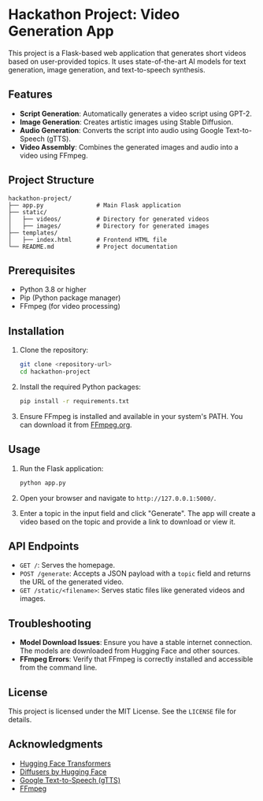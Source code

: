 # Hackathon Project: Video Generation App

This project is a Flask-based web application that generates short videos based on user-provided topics. It uses state-of-the-art AI models for text generation, image generation, and text-to-speech synthesis.

## Features

- **Script Generation**: Automatically generates a video script using GPT-2.
- **Image Generation**: Creates artistic images using Stable Diffusion.
- **Audio Generation**: Converts the script into audio using Google Text-to-Speech (gTTS).
- **Video Assembly**: Combines the generated images and audio into a video using FFmpeg.

## Project Structure

```
hackathon-project/
├── app.py               # Main Flask application
├── static/
│   ├── videos/          # Directory for generated videos
│   ├── images/          # Directory for generated images
├── templates/
│   ├── index.html       # Frontend HTML file
└── README.md            # Project documentation
```

## Prerequisites

- Python 3.8 or higher
- Pip (Python package manager)
- FFmpeg (for video processing)

## Installation

1. Clone the repository:
   ```bash
   git clone <repository-url>
   cd hackathon-project
   ```

2. Install the required Python packages:
   ```bash
   pip install -r requirements.txt
   ```

3. Ensure FFmpeg is installed and available in your system's PATH. You can download it from [FFmpeg.org](https://ffmpeg.org/).

## Usage

1. Run the Flask application:
   ```bash
   python app.py
   ```

2. Open your browser and navigate to `http://127.0.0.1:5000/`.

3. Enter a topic in the input field and click "Generate". The app will create a video based on the topic and provide a link to download or view it.

## API Endpoints

- `GET /`: Serves the homepage.
- `POST /generate`: Accepts a JSON payload with a `topic` field and returns the URL of the generated video.
- `GET /static/<filename>`: Serves static files like generated videos and images.

## Troubleshooting

- **Model Download Issues**: Ensure you have a stable internet connection. The models are downloaded from Hugging Face and other sources.
- **FFmpeg Errors**: Verify that FFmpeg is correctly installed and accessible from the command line.

## License

This project is licensed under the MIT License. See the `LICENSE` file for details.

## Acknowledgments

- [Hugging Face Transformers](https://huggingface.co/transformers/)
- [Diffusers by Hugging Face](https://huggingface.co/docs/diffusers/)
- [Google Text-to-Speech (gTTS)](https://pypi.org/project/gTTS/)
- [FFmpeg](https://ffmpeg.org/)
